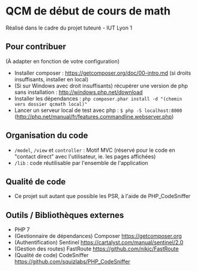 # QCM de début de cours de math
Réalisé dans le cadre du projet tuteuré - IUT Lyon 1

## Pour contribuer
(À adapter en fonction de votre configuration)
- Installer composer : https://getcomposer.org/doc/00-intro.md (si droits insuffisants, installer en local)
- (Si sur Windows avec droit insuffisants) récupérer une version de php sans installation : http://windows.php.net/download
- Installer les dépendances : `php composer.phar install -d "(chemin vers dossier qcmath local)"`
- Lancer un serveur local de test avec php : `$ php -S localhost:8000` (http://php.net/manual/fr/features.commandline.webserver.php)

## Organisation du code
- `/model`, `/view` et `controller` : Motif MVC (réservé pour le code en "contact direct" avec l'utilisateur, ie. les pages affichées)
- `/lib` : code réutilisable par l'ensemble de l'application

## Qualité de code
- Ce projet suit autant que possible les PSR, à l'aide de PHP_CodeSniffer

## Outils / Bibliothèques externes
- PHP 7
- (Gestionnaire de dépendances) Composer <https://getcomposer.org>
- (Authentification) Sentinel <https://cartalyst.com/manual/sentinel/2.0> 
- (Gestion des routes) FastRoute <https://github.com/nikic/FastRoute>
- (Qualité de code) CodeSniffer <https://github.com/squizlabs/PHP_CodeSniffer>
